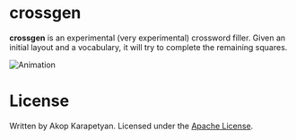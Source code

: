 crossgen
========

**crossgen** is an experimental (very experimental) crossword filler.
Given an initial layout and a vocabulary, it will try to complete the
remaining squares.

![Animation](http://i.imgur.com/6flaKk6.gif "Animation")

License
=======

Written by Akop Karapetyan.
Licensed under the [Apache License](LICENSE).

